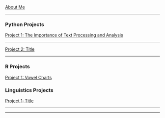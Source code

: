 [About Me](/posts/about.md)

---
### Python Projects

[Project 1: The Importance of Text Processing and Analysis](/posts/dramatictext.md)


---
[Project 2: Title](/posts/project2.md)
<!--<img src="images/dummy_thumbnail.jpg?raw=true"/>-->

---
<!--[Project 3 Title](http://example.com/)-->
<!--<img src="images/dummy_thumbnail.jpg?raw=true"/>-->


### R Projects
[Project 1: Vowel Charts](/posts/vowels.md)

### Linguistics Projects
[Project 1: Title](/posts/ling_project1.md)

---
---
